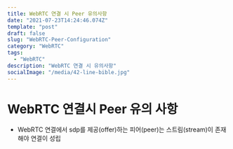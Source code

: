 ```yaml
---
title: WebRTC 연결 시 Peer 유의사항
date: "2021-07-23T14:24:46.074Z"
template: "post"
draft: false
slug: "WebRTC-Peer-Configuration"
category: "WebRTC"
tags:
  - "WebRTC"
description: "WebRTC 연결 시 유의사항"
socialImage: "/media/42-line-bible.jpg"
---
```


# WebRTC 연결시 Peer 유의 사항

- WebRTC 연결에서 sdp를 제공(offer)하는 피어(peer)는 스트림(stream)이 존재해야 연결이 성립
